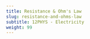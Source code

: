 ```yaml
---
title: Resistance & Ohm's Law
slug: resistance-and-ohms-law
subtitle: 12PHYS - Electricity
weight: 99
---
```


<!-- ## Mahi Tuatahi / Do Now

Homework booklet __Electric Fields Question Five__

---

So far we have covered the concepts of:

- Charge carries (electrons or otherwise),
- movement of charge carriers as __current__,
- charge carriers as the movers of __energy__,
- voltage as a __difference in electric potential energy__.

__Pātai__: What is the third variable that we are missing?

---

## Resistance {.c2}

- Charge carries want to move around a circuit, and in a conductor they can do this easily due to the mobile electrons.
- In insulators they are not as able to move due to the less mobile electrons.
- Resistance is the idea of a _friction_ that the __current__ encounters that reduces the current able to flow, and causes energy to be lost/used as heat/light.
- In reality, everything is _a little bit_ of a resistor.

![[Source](https://www.webassign.net/question_assets/eraucolphysmechl1/lab_7_2_intro/manual.html)](https://www.webassign.net/question_assets/eraucolphysmechl1/lab_7_2_intro/images/figure7-2-intro-2.png)

---

### Symbol & Units

- __Resistance__ has symbol __R__ in equations and has the unit __Ohms__ ($\Omega$, the Greek letter omega).
- <mark>Resistance changes when circuit components are added/removed</mark> or when a rheostat (variable resistor) is altered
- If <mark>supply voltage is constant, the current will increase/reduce as the resistance changes</mark>.

---

## Resistance & Heat

When current moves through a material with resistance the electrons _bump_ into other atoms. This causes energy to be transferred in the form of vibrations (__heat__)!

- The higher the resistance, the more heat produced!
- The higher the current, the more heat produced!

---

<iframe width="1206" height="678" src="https://www.youtube.com/embed/Y-LPERlRHYA" frameborder="0" allow="accelerometer; autoplay; encrypted-media; gyroscope; picture-in-picture" allowfullscreen></iframe>

---

## Ohm's Law

$$
\begin{aligned}
    V &= IR \newline
    voltage &= current \times resistance
\end{aligned}
$$

- Voltage is measured in:
- Current is measured in:
- Resistance is measured in:

---

## {.c2}

<div>
Open Google Classroom and use the Ohm's Law simulation to help you answer these questions.

1. How does changing the voltage affect current and resistance?
2. How does changing the resistance affect current and voltage?
</div>

<iframe src="https://phet.colorado.edu/sims/html/ohms-law/latest/ohms-law_en.html" width="1200" height="800" scrolling="no" allowfullscreen></iframe>

---

### Pātai

1. The resistance of a light bulb is $1.5k\Omega$. Calculate the current through the bulb when it is connected across a $12V$ power supply.
2. When $9V$ is applied to a resistor, $0.03mA$ of current flows through it. Calculate the resistance of the resistor.
3. How much voltage is required to produce $180\mu A$ of current flowing through a $0.6M\Omega$ resistor?

---

#### Whakatika Tahi

The resistance of a light bulb is $1.5k\Omega$. Calculate the current through the bulb when it is connected across a $12V$ power supply.

$$
\begin{aligned}
    & V = IR \newline
    & I = \frac{V}{R} \newline
    & I = \frac{12}{1500} \newline
    & I = 0.008A
\end{aligned}
$$

---

#### Whakatika Rua

When $9V$ is applied to a resistor, $0.03mA$ of current flows through it. Calculate the resistance of the resistor.

$$
\begin{aligned}
    & V = IR \newline
    & R = \frac{V}{I} \newline
    & R = \frac{9}{0.00003} \newline
    & R = 300000\Omega
\end{aligned}
$$

---

#### Whakatika Toru

How much voltage is required to produce $180\mu A$ of current flowing through a $0.6M\Omega$ resistor?

$$
\begin{aligned}
    & V = IR \newline
    & V = (180 \times 10^{-6}) \times (0.6 \times 10^{6}) \newline
    & V = 108V
\end{aligned}
$$

---

<iframe width="1119" height="629" src="https://www.youtube.com/embed/RPvYjrSWCUo" title="YouTube video player" frameborder="0" allow="accelerometer; autoplay; clipboard-write; encrypted-media; gyroscope; picture-in-picture" allowfullscreen></iframe>
 -->